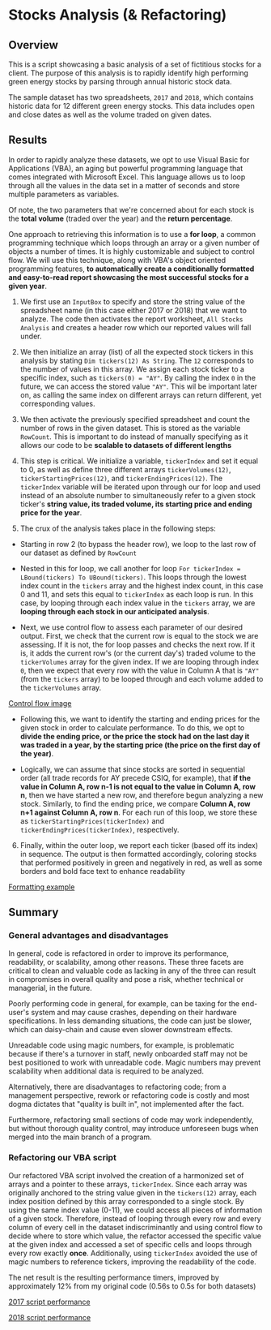 # Stocks Analysis (& Refactoring) 

## Overview

This is a script showcasing a basic analysis of a set of fictitious stocks for a client. The purpose of this analysis is to rapidly identify high performing green energy stocks by parsing through annual historic stock data.

The sample dataset has two spreadsheets, `2017` and `2018`, which contains historic data for 12 different green energy stocks. This data includes open and close dates as well as the volume traded on given dates.

## Results

In order to rapidly analyze these datasets, we opt to use Visual Basic for Applications (VBA), an aging but powerful programming language that comes integrated with Microsoft Excel. This language allows us to loop through all the values in the data set in a matter of seconds and store multiple parameters as variables.

Of note, the two parameters that we're concerned about for each stock is the **total volume** (traded over the year) and the **return percentage**. 

One approach to retrieving this information is to use a **for loop**, a common programming technique which loops through an array or a given number of objects a number of times. It is highly customizable and subject to control flow. We will use this technique, along with VBA's object oriented programming features, **to automatically create a conditionally formatted and easy-to-read report showcasing the most successful stocks for a given year**.

1. We first use an `InputBox` to specify and store the string value of the spreadsheet name (in this case either 2017 or 2018) that we want to analyze. The code then activates the report worksheet, `All Stocks Analysis` and creates a header row which our reported values will fall under.

2. We then initialize an array (list) of all the expected stock tickers in this analysis by stating `Dim tickers(12) As String`. The `12` corresponds to the number of values in this array. We assign each stock ticker to a specific index, such as `tickers(0) = "AY"`. By calling the index `0` in the future, we can access the stored value `"AY"`. This wil be important later on, as calling the same index on different arrays can return different, yet corresponding values.

3. We then activate the previously specified spreadsheet and count the number of rows in the given dataset. This is stored as the variable `RowCount`. This is important to do instead of manually specifying as it allows our code to be **scalable to datasets of different lengths**

4. This step is critical. We initialize a variable, `tickerIndex` and set it equal to 0, as well as define three different arrays `tickerVolumes(12)`, `tickerStartingPrices(12)`, and `tickerEndingPrices(12)`. The `tickerIndex` variable will be iterated upon through our for loop and used instead of an absolute number to simultaneously refer to a given stock ticker's **string value, its traded volume, its starting price and ending price for the year**.

5. The crux of the analysis takes place in the following steps:

- Starting in row 2 (to bypass the header row), we loop to the last row of our dataset as defined by `RowCount`

- Nested in this for loop, we call another for loop `For tickerIndex = LBound(tickers) To UBound(tickers)`. This loops through the lowest index count in the `tickers` array and the highest index count, in this case 0 and 11, and sets this equal to `tickerIndex` as each loop is run. In this case, by looping through each index value in the `tickers` array, we are **looping through each stock in our anticipated analysis**.

- Next, we use control flow to assess each parameter of our desired output. First, we check that the current row is equal to the stock we are assessing. If it is not, the for loop passes and checks the next row. If it is, it adds the current row's (or the current day's) traded volume to the `tickerVolumes` array for the given index. If we are looping through index `0`, then we expect that every row with the value in Column A that is `"AY"` (from the `tickers` array) to be looped through and each volume added to the `tickerVolumes` array. 

[Control flow image](Resources/control_flow.png)

- Following this, we want to identify the starting and ending prices for the given stock in order to calculate performance. To do this, we opt to **divide the ending price, or the price the stock had on the last day it was traded in a year, by the starting price (the price on the first day of the year)**. 

- Logically, we can assume that since stocks are sorted in sequential order (all trade records for AY precede CSIQ, for example), that **if the value in Column A, row n-1 is not equal to the value in Column A, row n**, then we have started a new row, and therefore begun analyzing a new stock. Similarly, to find the ending price, we compare **Column A, row n+1 against Column A, row n**. For each run of this loop, we store these as `tickerStartingPrices(tickerIndex)` and `tickerEndingPrices(tickerIndex)`, respectively.

6. Finally, within the outer loop, we report each ticker (based off its index) in sequence. The output is then formatted accordingly, coloring stocks that performed positively in green and negatively in red, as well as some borders and bold face text to enhance readability

[Formatting example](Resources/formatting.png)


## Summary

### General advantages and disadvantages

In general, code is refactored in order to improve its performance, readability, or scalability, among other reasons. These three facets are critical to clean and valuable code as lacking in any of the three can result in compromises in overall quality and pose a risk, whether technical or managerial, in the future. 

Poorly performing code in general, for example, can be taxing for the end-user's system and may cause crashes, depending on their hardware specifications. In less demanding situations, the code can just be slower, which can daisy-chain and cause even slower downstream effects. 

Unreadable code using magic numbers, for example, is problematic because if there's a turnover in staff, newly onboarded staff may not be best positioned to work with unreadable code. Magic numbers may prevent scalability when additional data is required to be analyzed.

Alternatively, there are disadvantages to refactoring code; from a management perspective, rework or refactoring code is costly and most dogma dictates that "quality is built in", not implemented after the fact.

Furthermore, refactoring small sections of code may work independently, but without thorough quality control, may introduce unforeseen bugs when merged into the main branch of a program.

### Refactoring our VBA script

Our refactored VBA script involved the creation of a harmonized set of arrays and a pointer to these arrays, `tickerIndex`. Since each array was originally anchored to the string value given in the `tickers(12)` array, each index position defined by this array corresponded to a single stock. By using the same index value (0-11), we could access all pieces of information of a given stock. Therefore, instead of looping through every row and every column of every cell in the dataset indiscriminantly and using control flow to decide where to store which value, the refactor accessed the specific value at the given index and accessed a set of specific cells and loops through every row exactly **once**. Additionally, using `tickerIndex` avoided the use of magic numbers to reference tickers, improving the readability of the code.

The net result is the resulting performance timers, improved by approximately 12% from my original code (0.56s to 0.5s for both datasets)

[2017 script performance](Resources/VBA_Challenge_2017.png)

[2018 script performance](Resources/VBA_Challenge_2018.png)






